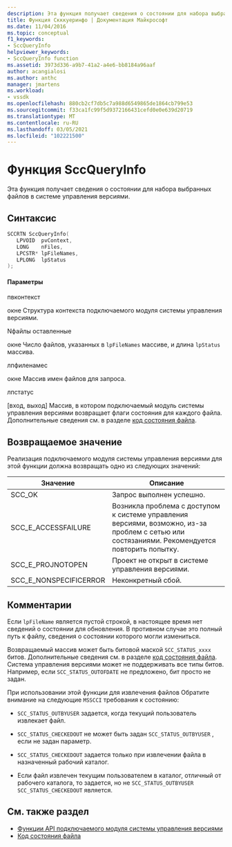 ```yaml
---
description: Эта функция получает сведения о состоянии для набора выбранных файлов в системе управления версиями.
title: Функция Скккуеринфо | Документация Майкрософт
ms.date: 11/04/2016
ms.topic: conceptual
f1_keywords:
- SccQueryInfo
helpviewer_keywords:
- SccQueryInfo function
ms.assetid: 3973d336-a9b7-41a2-a4e6-bb8184a96aaf
author: acangialosi
ms.author: anthc
manager: jmartens
ms.workload:
- vssdk
ms.openlocfilehash: 880cb2cf7db5c7a988d6549865de1864cb799e53
ms.sourcegitcommit: f33ca1fc99f5d9372166431cefd0e0e639d20719
ms.translationtype: MT
ms.contentlocale: ru-RU
ms.lasthandoff: 03/05/2021
ms.locfileid: "102221500"
---
```

# <a name="sccqueryinfo-function"></a>Функция SccQueryInfo
Эта функция получает сведения о состоянии для набора выбранных файлов в системе управления версиями.

## <a name="syntax"></a>Синтаксис

```cpp
SCCRTN SccQueryInfo(
   LPVOID  pvContext,
   LONG    nFiles,
   LPCSTR* lpFileNames,
   LPLONG  lpStatus
);
```

#### <a name="parameters"></a>Параметры
 пвконтекст

окне Структура контекста подключаемого модуля системы управления версиями.

 Nфайлы оставленные

окне Число файлов, указанных в `lpFileNames` массиве, и длина `lpStatus` массива.

 лпфиленамес

окне Массив имен файлов для запроса.

 лпстатус

[вход, выход] Массив, в котором подключаемый модуль системы управления версиями возвращает флаги состояния для каждого файла. Дополнительные сведения см. в разделе [код состояния файла](../extensibility/file-status-code-enumerator.md).

## <a name="return-value"></a>Возвращаемое значение
 Реализация подключаемого модуля системы управления версиями для этой функции должна возвращать одно из следующих значений:

|Значение|Описание|
|-----------|-----------------|
|SCC_OK|Запрос выполнен успешно.|
|SCC_E_ACCESSFAILURE|Возникла проблема с доступом к системе управления версиями, возможно, из-за проблем с сетью или состязаниями. Рекомендуется повторить попытку.|
|SCC_E_PROJNOTOPEN|Проект не открыт в системе управления версиями.|
|SCC_E_NONSPECIFICERROR|Неконкретный сбой.|

## <a name="remarks"></a>Комментарии
 Если `lpFileName` является пустой строкой, в настоящее время нет сведений о состоянии для обновления. В противном случае это полный путь к файлу, сведения о состоянии которого могли измениться.

 Возвращаемый массив может быть битовой маской `SCC_STATUS_xxxx` битов. Дополнительные сведения см. в разделе [код состояния файла](../extensibility/file-status-code-enumerator.md). Система управления версиями может не поддерживать все типы битов. Например, если `SCC_STATUS_OUTOFDATE` не предложено, бит просто не задан.

 При использовании этой функции для извлечения файлов Обратите внимание на следующие `MSSCCI` требования к состоянию:

- `SCC_STATUS_OUTBYUSER` задается, когда текущий пользователь извлекает файл.

- `SCC_STATUS_CHECKEDOUT` не может быть задан `SCC_STATUS_OUTBYUSER` , если не задан параметр.

- `SCC_STATUS_CHECKEDOUT` задается только при извлечении файла в назначенный рабочий каталог.

- Если файл извлечен текущим пользователем в каталог, отличный от рабочего каталога, то задается, но не `SCC_STATUS_OUTBYUSER` `SCC_STATUS_CHECKEDOUT` является.

## <a name="see-also"></a>См. также раздел
- [Функции API подключаемого модуля системы управления версиями](../extensibility/source-control-plug-in-api-functions.md)
- [Код состояния файла](../extensibility/file-status-code-enumerator.md)
